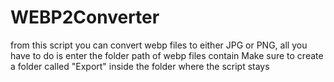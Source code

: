 # WEBP2Converter
from this script you can convert webp files to either JPG or PNG, all you have to do is enter the folder path of webp files contain
Make sure to create a folder called "Export" inside the folder where the script stays
